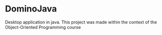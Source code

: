 # DominoJava

Desktop application in java.
Τhis project was made within the context of the Object-Oriented Programming course

